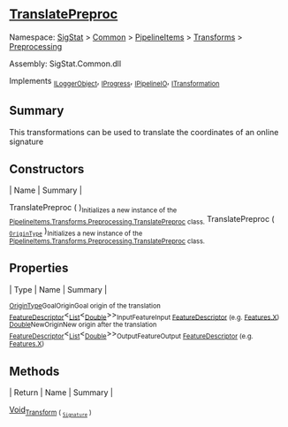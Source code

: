 # <sub>[TranslatePreproc](./TranslatePreproc.md)</sub>

Namespace: [SigStat]() > [Common](./../../../README.md) > [PipelineItems]() > [Transforms]() > [Preprocessing](./README.md)

Assembly: SigStat.Common.dll

Implements <sub>[ILoggerObject](./../../../ILoggerObject.md)</sub>, <sub>[IProgress](./../../../Helpers/IProgress.md)</sub>, <sub>[IPipelineIO](./../../../Pipeline/IPipelineIO.md)</sub>, <sub>[ITransformation](./../../../ITransformation.md)</sub>

## Summary
This transformations can be used to translate the coordinates of an online signature

## Constructors

| Name | Summary | 

TranslatePreproc (  )<sub>Initializes a new instance of the [PipelineItems.Transforms.Preprocessing.TranslatePreproc](https://github.com/hargitomi97/sigstat/blob/master/docs/md/SigStat/Common/PipelineItems/Transforms/Preprocessing/TranslatePreproc.md) class.</sub>
TranslatePreproc ( <sub>[`OriginType`](./OriginType.md)</sub> )<sub>Initializes a new instance of the [PipelineItems.Transforms.Preprocessing.TranslatePreproc](https://github.com/hargitomi97/sigstat/blob/master/docs/md/SigStat/Common/PipelineItems/Transforms/Preprocessing/TranslatePreproc.md) class.</sub>


## Properties

| Type | Name | Summary | 

<sub>[OriginType](./OriginType.md)</sub><sub>GoalOrigin</sub><sub>Goal origin of the translation</sub>
<sub>[FeatureDescriptor](./../../../FeatureDescriptor-1.md)</sub>\<<sub>[List](https://docs.microsoft.com/en-us/dotnet/api/System.Collections.Generic.List-1)</sub>\<<sub>[Double](https://docs.microsoft.com/en-us/dotnet/api/System.Double)</sub>>><sub>InputFeature</sub><sub>Input [FeatureDescriptor](https://github.com/hargitomi97/sigstat/blob/master/docs/md/SigStat/Common/FeatureDescriptor.md) (e.g. [Features.X](https://github.com/hargitomi97/sigstat/blob/master/docs/md/SigStat/Common/Features.md))</sub>
<sub>[Double](https://docs.microsoft.com/en-us/dotnet/api/System.Double)</sub><sub>NewOrigin</sub><sub>New origin after the translation</sub>
<sub>[FeatureDescriptor](./../../../FeatureDescriptor-1.md)</sub>\<<sub>[List](https://docs.microsoft.com/en-us/dotnet/api/System.Collections.Generic.List-1)</sub>\<<sub>[Double](https://docs.microsoft.com/en-us/dotnet/api/System.Double)</sub>>><sub>OutputFeature</sub><sub>Output [FeatureDescriptor](https://github.com/hargitomi97/sigstat/blob/master/docs/md/SigStat/Common/FeatureDescriptor.md) (e.g. [Features.X](https://github.com/hargitomi97/sigstat/blob/master/docs/md/SigStat/Common/Features.md))</sub>


## Methods

| Return | Name | Summary | 

[Void](https://docs.microsoft.com/en-us/dotnet/api/System.Void)<sub>[Transform](./Methods/TranslatePreproc-100663825.md) ( <sub>[`Signature`](./../../../Signature.md)</sub> )</sub><sub></sub>


